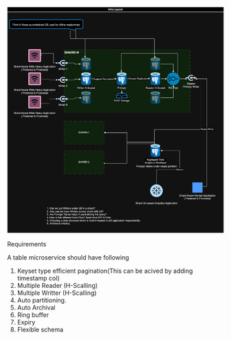 ![Infra Arch](./docs/Infra.png)

Requirements

A table microservice should have following

1. Keyset type efficient pagination(This can be acived by adding timestamp col)
2. Multiple Reader (H-Scalling)
3. Multiple Writter (H-Scalling)
4. Auto partitioning.
5. Auto Archival
6. Ring buffer
7. Expiry
8. Flexible schema
